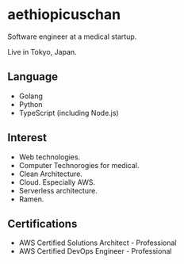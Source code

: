 # aethiopicuschan

Software engineer at a medical startup.

Live in Tokyo, Japan.

## Language

- Golang
- Python
- TypeScript (including Node.js)

## Interest

- Web technologies.
- Computer Technorogies for medical.
- Clean Architecture.
- Cloud. Especially AWS.
- Serverless architecture.
- Ramen.

## Certifications

- AWS Certified Solutions Architect - Professional
- AWS Certified DevOps Engineer - Professional
